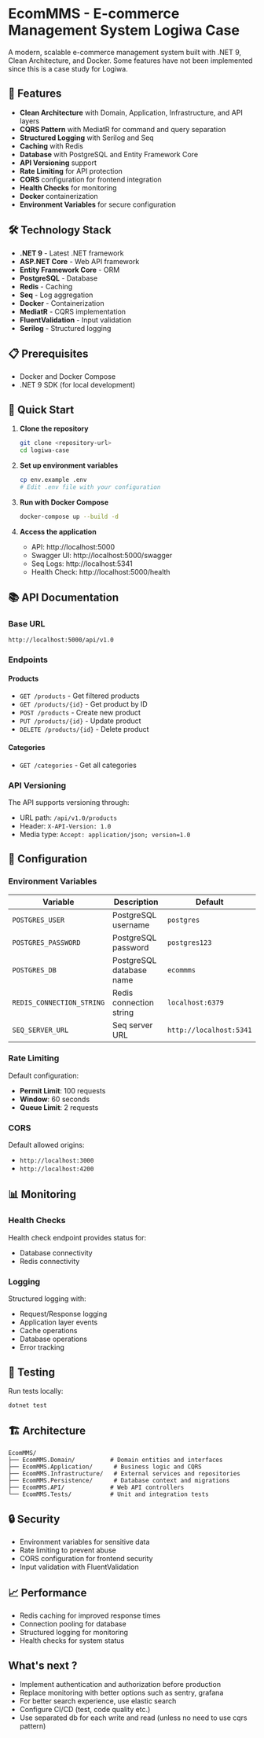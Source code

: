 # EcomMMS - E-commerce Management System Logiwa Case

A modern, scalable e-commerce management system built with .NET 9, Clean Architecture, and Docker.
Some features have not been implemented since this is a case study for Logiwa.

## 🚀 Features

- **Clean Architecture** with Domain, Application, Infrastructure, and API layers
- **CQRS Pattern** with MediatR for command and query separation
- **Structured Logging** with Serilog and Seq
- **Caching** with Redis
- **Database** with PostgreSQL and Entity Framework Core
- **API Versioning** support
- **Rate Limiting** for API protection
- **CORS** configuration for frontend integration
- **Health Checks** for monitoring
- **Docker** containerization
- **Environment Variables** for secure configuration

## 🛠️ Technology Stack

- **.NET 9** - Latest .NET framework
- **ASP.NET Core** - Web API framework
- **Entity Framework Core** - ORM
- **PostgreSQL** - Database
- **Redis** - Caching
- **Seq** - Log aggregation
- **Docker** - Containerization
- **MediatR** - CQRS implementation
- **FluentValidation** - Input validation
- **Serilog** - Structured logging

## 📋 Prerequisites

- Docker and Docker Compose
- .NET 9 SDK (for local development)

## 🚀 Quick Start

1. **Clone the repository**
   ```bash
   git clone <repository-url>
   cd logiwa-case
   ```

2. **Set up environment variables**
   ```bash
   cp env.example .env
   # Edit .env file with your configuration
   ```

3. **Run with Docker Compose**
   ```bash
   docker-compose up --build -d
   ```

4. **Access the application**
   - API: http://localhost:5000
   - Swagger UI: http://localhost:5000/swagger
   - Seq Logs: http://localhost:5341
   - Health Check: http://localhost:5000/health

## 📚 API Documentation

### Base URL
```
http://localhost:5000/api/v1.0
```

### Endpoints

#### Products
- `GET /products` - Get filtered products
- `GET /products/{id}` - Get product by ID
- `POST /products` - Create new product
- `PUT /products/{id}` - Update product
- `DELETE /products/{id}` - Delete product

#### Categories
- `GET /categories` - Get all categories

### API Versioning

The API supports versioning through:
- URL path: `/api/v1.0/products`
- Header: `X-API-Version: 1.0`
- Media type: `Accept: application/json; version=1.0`

## 🔧 Configuration

### Environment Variables

| Variable | Description | Default |
|----------|-------------|---------|
| `POSTGRES_USER` | PostgreSQL username | `postgres` |
| `POSTGRES_PASSWORD` | PostgreSQL password | `postgres123` |
| `POSTGRES_DB` | PostgreSQL database name | `ecommms` |
| `REDIS_CONNECTION_STRING` | Redis connection string | `localhost:6379` |
| `SEQ_SERVER_URL` | Seq server URL | `http://localhost:5341` |

### Rate Limiting

Default configuration:
- **Permit Limit**: 100 requests
- **Window**: 60 seconds
- **Queue Limit**: 2 requests

### CORS

Default allowed origins:
- `http://localhost:3000`
- `http://localhost:4200`

## 📊 Monitoring

### Health Checks

Health check endpoint provides status for:
- Database connectivity
- Redis connectivity

### Logging

Structured logging with:
- Request/Response logging
- Application layer events
- Cache operations
- Database operations
- Error tracking

## 🧪 Testing

Run tests locally:
```bash
dotnet test
```

## 🏗️ Architecture

```
EcomMMS/
├── EcomMMS.Domain/          # Domain entities and interfaces
├── EcomMMS.Application/      # Business logic and CQRS
├── EcomMMS.Infrastructure/   # External services and repositories
├── EcomMMS.Persistence/      # Database context and migrations
├── EcomMMS.API/             # Web API controllers
└── EcomMMS.Tests/           # Unit and integration tests
```

## 🔒 Security

- Environment variables for sensitive data
- Rate limiting to prevent abuse
- CORS configuration for frontend security
- Input validation with FluentValidation

## 📈 Performance

- Redis caching for improved response times
- Connection pooling for database
- Structured logging for monitoring
- Health checks for system status

## What's next ?

- Implement authentication and authorization before production
- Replace monitoring with better options such as sentry, grafana
- For better search experience, use elastic search
- Configure CI/CD (test, code quality etc.)
- Use separated db for each write and read (unless no need to use cqrs pattern)

